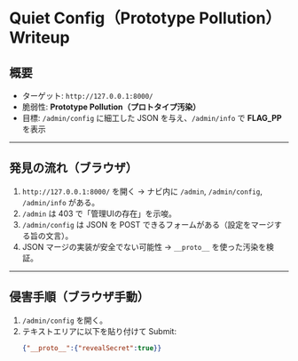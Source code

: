 # Quiet Config（Prototype Pollution）Writeup

## 概要
- ターゲット: `http://127.0.0.1:8000/`
- 脆弱性: **Prototype Pollution（プロトタイプ汚染）**
- 目標: `/admin/config` に細工した JSON を与え、`/admin/info` で **FLAG_PP** を表示

---

## 発見の流れ（ブラウザ）
1. `http://127.0.0.1:8000/` を開く → ナビ内に `/admin`, `/admin/config`, `/admin/info` がある。
2. `/admin` は 403 で「管理UIの存在」を示唆。
3. `/admin/config` は JSON を POST できるフォームがある（設定をマージする旨の文言）。
4. JSON マージの実装が安全でない可能性 → `__proto__` を使った汚染を検証。

---

## 侵害手順（ブラウザ手動）
1. `/admin/config` を開く。
2. テキストエリアに以下を貼り付けて Submit:
   ```json
   {"__proto__":{"revealSecret":true}}
